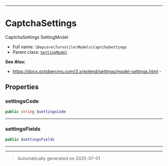 ***

# CaptchaSettings

CaptchaSettings SettingModel



* Full name: `\Depcore\Turnstile\Models\CaptchaSettings`
* Parent class: [`SettingModel`](../../../System/Models/SettingModel.md)

**See Also:**

* https://docs.octobercms.com/3.x/extend/settings/model-settings.html - 



## Properties


### settingsCode



```php
public string $settingsCode
```






***

### settingsFields



```php
public $settingsFields
```






***



***
> Automatically generated on 2025-07-01
